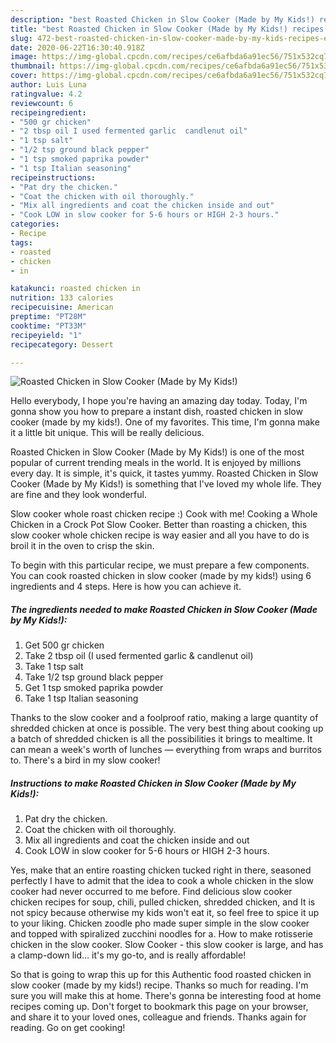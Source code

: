 ```yaml
---
description: "best Roasted Chicken in Slow Cooker (Made by My Kids!) recipes ever | how to make the best Roasted Chicken in Slow Cooker (Made by My Kids!)"
title: "best Roasted Chicken in Slow Cooker (Made by My Kids!) recipes ever | how to make the best Roasted Chicken in Slow Cooker (Made by My Kids!)"
slug: 472-best-roasted-chicken-in-slow-cooker-made-by-my-kids-recipes-ever-how-to-make-the-best-roasted-chicken-in-slow-cooker-made-by-my-kids
date: 2020-06-22T16:30:40.918Z
image: https://img-global.cpcdn.com/recipes/ce6afbda6a91ec56/751x532cq70/roasted-chicken-in-slow-cooker-made-by-my-kids-recipe-main-photo.jpg
thumbnail: https://img-global.cpcdn.com/recipes/ce6afbda6a91ec56/751x532cq70/roasted-chicken-in-slow-cooker-made-by-my-kids-recipe-main-photo.jpg
cover: https://img-global.cpcdn.com/recipes/ce6afbda6a91ec56/751x532cq70/roasted-chicken-in-slow-cooker-made-by-my-kids-recipe-main-photo.jpg
author: Luis Luna
ratingvalue: 4.2
reviewcount: 6
recipeingredient:
- "500 gr chicken"
- "2 tbsp oil I used fermented garlic  candlenut oil"
- "1 tsp salt"
- "1/2 tsp ground black pepper"
- "1 tsp smoked paprika powder"
- "1 tsp Italian seasoning"
recipeinstructions:
- "Pat dry the chicken."
- "Coat the chicken with oil thoroughly."
- "Mix all ingredients and coat the chicken inside and out"
- "Cook LOW in slow cooker for 5-6 hours or HIGH 2-3 hours."
categories:
- Recipe
tags:
- roasted
- chicken
- in

katakunci: roasted chicken in 
nutrition: 133 calories
recipecuisine: American
preptime: "PT28M"
cooktime: "PT33M"
recipeyield: "1"
recipecategory: Dessert

---
```



![Roasted Chicken in Slow Cooker (Made by My Kids!)](https://img-global.cpcdn.com/recipes/ce6afbda6a91ec56/751x532cq70/roasted-chicken-in-slow-cooker-made-by-my-kids-recipe-main-photo.jpg)

Hello everybody, I hope you're having an amazing day today. Today, I'm gonna show you how to prepare a instant dish, roasted chicken in slow cooker (made by my kids!). One of my favorites. This time, I'm gonna make it a little bit unique. This will be really delicious.

Roasted Chicken in Slow Cooker (Made by My Kids!) is one of the most popular of current trending meals in the world. It is enjoyed by millions every day. It is simple, it's quick, it tastes yummy. Roasted Chicken in Slow Cooker (Made by My Kids!) is something that I've loved my whole life. They are fine and they look wonderful.

Slow cooker whole roast chicken recipe :) Cook with me! Cooking a Whole Chicken in a Crock Pot Slow Cooker. Better than roasting a chicken, this slow cooker whole chicken recipe is way easier and all you have to do is broil it in the oven to crisp the skin.


To begin with this particular recipe, we must prepare a few components. You can cook roasted chicken in slow cooker (made by my kids!) using 6 ingredients and 4 steps. Here is how you can achieve it.

<!--inarticleads1-->

##### The ingredients needed to make Roasted Chicken in Slow Cooker (Made by My Kids!):

1. Get 500 gr chicken
1. Take 2 tbsp oil (I used fermented garlic &amp; candlenut oil)
1. Take 1 tsp salt
1. Take 1/2 tsp ground black pepper
1. Get 1 tsp smoked paprika powder
1. Take 1 tsp Italian seasoning


Thanks to the slow cooker and a foolproof ratio, making a large quantity of shredded chicken at once is possible. The very best thing about cooking up a batch of shredded chicken is all the possibilities it brings to mealtime. It can mean a week&#39;s worth of lunches — everything from wraps and burritos to. There&#39;s a bird in my slow cooker! 

<!--inarticleads2-->

##### Instructions to make Roasted Chicken in Slow Cooker (Made by My Kids!):

1. Pat dry the chicken.
1. Coat the chicken with oil thoroughly.
1. Mix all ingredients and coat the chicken inside and out
1. Cook LOW in slow cooker for 5-6 hours or HIGH 2-3 hours.


Yes, make that an entire roasting chicken tucked right in there, seasoned perfectly I have to admit that the idea to cook a whole chicken in the slow cooker had never occurred to me before. Find delicious slow cooker chicken recipes for soup, chili, pulled chicken, shredded chicken, and It is not spicy because otherwise my kids won&#39;t eat it, so feel free to spice it up to your liking. Chicken zoodle pho made super simple in the slow cooker and topped with spiralized zucchini noodles for a. How to make rotisserie chicken in the slow cooker. Slow Cooker - this slow cooker is large, and has a clamp-down lid… it&#39;s my go-to, and is really affordable! 

So that is going to wrap this up for this Authentic food roasted chicken in slow cooker (made by my kids!) recipe. Thanks so much for reading. I'm sure you will make this at home. There's gonna be interesting food at home recipes coming up. Don't forget to bookmark this page on your browser, and share it to your loved ones, colleague and friends. Thanks again for reading. Go on get cooking!
